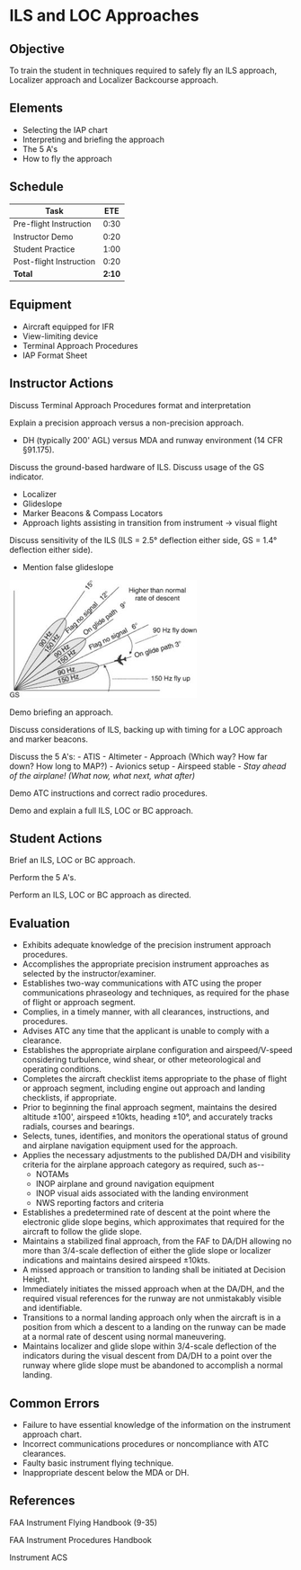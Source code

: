 # ILS and LOC Approaches

## Objective
To train the student in techniques required to safely fly an ILS approach, Localizer approach and Localizer Backcourse approach.

## Elements
- Selecting the IAP chart
- Interpreting and briefing the approach
- The 5 A's
- How to fly the approach

## Schedule
| Task | ETE |
| ---- | --- |
| Pre-flight Instruction | 0:30 |
| Instructor Demo | 0:20 |
| Student Practice | 1:00 |
| Post-flight Instruction | 0:20 |
| **Total** | **2:10** |

## Equipment
- Aircraft equipped for IFR
- View-limiting device
- Terminal Approach Procedures
- IAP Format Sheet

## Instructor Actions
Discuss Terminal Approach Procedures format and interpretation

Explain a precision approach versus a non-precision approach.
- DH (typically 200' AGL) versus MDA and runway environment (14 CFR §91.175).

Discuss the ground-based hardware of ILS. Discuss usage of the GS indicator.
- Localizer
- Glideslope
- Marker Beacons & Compass Locators
- Approach lights assisting in transition from instrument -> visual flight

Discuss sensitivity of the ILS (ILS = 2.5° deflection either side, GS = 1.4° deflection either side).
- Mention false glideslope

![IFH Figure 9-29](https://github.com/rileyteige/flight-lessons/blob/master/Instrument%20Rating/images/false-glideslope.jpg?raw=true)

Demo briefing an approach.

Discuss considerations of ILS, backing up with timing for a LOC approach and marker beacons.

Discuss the 5 A's:
    - ATIS
    - Altimeter
    - Approach (Which way? How far down? How long to MAP?)
    - Avionics setup
    - Airspeed stable
    - _Stay ahead of the airplane! (What now, what next, what after)_

Demo ATC instructions and correct radio procedures.

Demo and explain a full ILS, LOC or BC approach.

## Student Actions
Brief an ILS, LOC or BC approach.

Perform the 5 A's.

Perform an ILS, LOC or BC approach as directed.

## Evaluation
- Exhibits adequate knowledge of the precision instrument approach procedures.
- Accomplishes the appropriate precision instrument approaches as selected by the instructor/examiner.
- Establishes two-way communications with ATC using the proper communications phraseology and techniques, as required for the phase of flight or approach segment.
- Complies, in a timely manner, with all clearances, instructions, and procedures.
- Advises ATC any time that the applicant is unable to comply with a clearance.
- Establishes the appropriate airplane configuration and airspeed/V-speed considering turbulence, wind shear, or other meteorological and operating conditions.
- Completes the aircraft checklist items appropriate to the phase of flight or approach segment, including engine out approach and landing checklists, if appropriate.
- Prior to beginning the final approach segment, maintains the desired altitude ±100', airspeed ±10kts, heading ±10°, and accurately tracks radials, courses and bearings.
- Selects, tunes, identifies, and monitors the operational status of ground and airplane navigation equipment used for the approach.
- Applies the necessary adjustments to the published DA/DH and visibility criteria for the airplane approach category as required, such as--
    - NOTAMs
    - INOP airplane and ground navigation equipment
    - INOP visual aids associated with the landing environment
    - NWS reporting factors and criteria
- Establishes a predetermined rate of descent at the point where the electronic glide slope begins, which approximates that required for the aircraft to follow the glide slope.
- Maintains a stabilized final approach, from the FAF to DA/DH allowing no more than 3/4-scale deflection of either the glide slope or localizer indications and maintains desired airspeed ±10kts.
- A missed approach or transition to landing shall be initiated at Decision Height.
- Immediately initiates the missed approach when at the DA/DH, and the required visual references for the runway are not unmistakably visible and identifiable.
- Transitions to a normal landing approach only when the aircraft is in a position from which a descent to a landing on the runway can be made at a normal rate of descent using normal maneuvering.
- Maintains localizer and glide slope within 3/4-scale deflection of the indicators during the visual descent from DA/DH to a point over the runway where glide slope must be abandoned to accomplish a normal landing.

## Common Errors
- Failure to have essential knowledge of the information on the instrument approach chart.
- Incorrect communications procedures or noncompliance with ATC clearances.
- Faulty basic instrument flying technique.
- Inappropriate descent below the MDA or DH.

## References

FAA Instrument Flying Handbook (9-35)

FAA Instrument Procedures Handbook

Instrument ACS